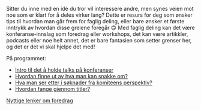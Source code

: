 Sitter du inne med en idé du tror vil interessere andre, men synes veien mot noe som er klart for å deles virker lang? Dette er resurs for deg som ønsker tips til hvordan man går frem for faglig deling, eller bare ønsker et første inntrykk av hvordan disse greiene foregår :upside_down_face: Med faglig deling kan det være konferanse-innslag som foredrag eller workshops, det kan være artikkler, podcasts eller noe helt annet, det er bare fantasien som setter grenser her, og det er det vi skal hjelpe det med!

På programmet:

- [Intro til det å holde talks på konferanser](/cfp/intro-til-talks/)
- [Hvordan finne ut av hva man kan snakke om?](/cfp/noe-a-snakke-om/)
- [Hva man ser etter i søknader fra komiteens perspektiv?](/cfp/komiteens-perspektiv/)
- [Hvordan fange gjennom titler?](/cfp/titler/)

[Nyttige lenker om foredrag](/cfp/litt-av-hvert/)
